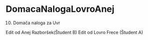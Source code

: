 # DomacaNalogaLovroAnej
10. Domača naloga za Uvr

Edit od Anej Razboršek(Študent B)
Edit od Lovro Frece (Študent A)
